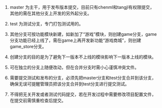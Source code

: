 1. master 为主干，用于发布版本提交，目前只有chenml和tangjl有权限提交，其他的需在其他分支上开发的另外起分支。

2. test 为测试分支，专门打包测试用的。

3. 其他分支可按功能模块新建，如新加了“游戏”模块，则创建game分支，game分支功能已经上线了，需在game上再开发新功能“游戏商城”，则创建game_store分支。

4. 创建分支的目的是为了避免下一版本不上线的模块影响下一版本上线的模块。

5. 可在独立的分支上随便改动，但在合并分支时需小心谨慎冲突文件。

6. 需要提交测试和发布的分支，必须先把master分支和test分支合并到该分支，确保无误可提醒管理员把该分支合并到test分支进行提交测试。

7. 不得把无关开发或者测试代码提交，若在开发过程中需要修改项目配置文件，在提交前需慎重检查后提交。
